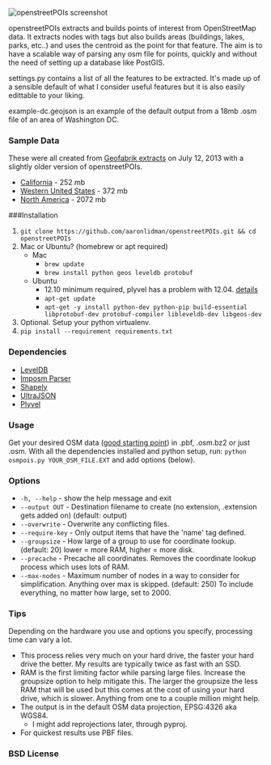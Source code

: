 ![openstreetPOIs screenshot](https://raw.github.com/aaronlidman/openstreetPOIs/master/openstreetPOIs.png)

openstreetPOIs extracts and builds points of interest from OpenStreetMap data. It extracts nodes with tags but also builds areas (buildings, lakes, parks, etc..) and uses the centroid as the point for that feature. The aim is to have a scalable way of parsing any osm file for points, quickly and without the need of setting up a database like PostGIS.

settings.py contains a list of all the features to be extracted. It's made up of a sensible default of what I consider useful features but it is also easily edittable to your liking.

example-dc.geojson is an example of the default output from a 18mb .osm file of an area of Washington DC.

### Sample Data
These were all created from [Geofabrik extracts](http://download.geofabrik.de/) on July 12, 2013 with a slightly older version of openstreetPOIs.
- [California](https://s3.amazonaws.com/aaronlidman-mapping/california.geojson) - 252 mb
- [Western United States](https://s3.amazonaws.com/aaronlidman-mapping/west2.geojson) - 372 mb
- [North America](https://s3.amazonaws.com/aaronlidman-mapping/na.geojson) - 2072 mb

###Installation
1. `git clone https://github.com/aaronlidman/openstreetPOIs.git && cd openstreetPOIs`
2. Mac or Ubuntu? (homebrew or apt required)
	- Mac
		- `brew update`
		- `brew install python geos leveldb protobuf`
	- Ubuntu
		- 12.10 minimum required, plyvel has a problem with 12.04. [details](https://github.com/wbolster/plyvel/commit/16880a9d2143d53662d0d57ca2b3c7dcc6d6334f)
		- `apt-get update`
		- `apt-get -y install python-dev python-pip build-essential libprotobuf-dev protobuf-compiler libleveldb-dev libgeos-dev`
3. Optional. Setup your python virtualenv.
4. `pip install --requirement requirements.txt`

### Dependencies
- [LevelDB](https://code.google.com/p/leveldb/)
- [Imposm Parser](http://imposm.org/docs/imposm.parser/latest/)
- [Shapely](http://toblerity.github.io/shapely/)
- [UltraJSON](https://github.com/esnme/ultrajson)
- [Plyvel](https://github.com/wbolster/plyvel)

### Usage
Get your desired OSM data ([good starting point](http://wiki.openstreetmap.org/wiki/Planet.osm#Downloading)) in .pbf, .osm.bz2 or just .osm. With all the dependencies installed and python setup, run: `python osmpois.py YOUR_OSM_FILE.EXT` and add options (below).

### Options
- `-h, --help` - show the help message and exit
- `--output OUT` - Destination filename to create (no extension, .extension gets added on) (default: output)
- `--overwrite` - Overwrite any conflicting files.
- `--require-key` - Only output items that have the 'name' tag defined.
- `--groupsize` - How large of a group to use for coordinate lookup. (default: 20) lower = more RAM, higher = more disk.
- `--precache` - Precache all coordinates. Removes the coordinate lookup process which uses lots of RAM.
- `--max-nodes` - Maximum number of nodes in a way to consider for simplification. Anything over max is skipped. (default: 250) To include everything, no matter how large, set to 2000.

### Tips
Depending on the hardware you use and options you specify, processing time can vary a lot.
- This process relies very much on your hard drive, the faster your hard drive the better. My results are typically twice as fast with an SSD.
- RAM is the first limiting factor while parsing large files. Increase the groupsize option to help mitigate this. The larger the groupsize the less RAM that will be used but this comes at the cost of using your hard drive, which is slower. Anything from one to a couple million might help.
- The output is in the default OSM data projection, EPSG:4326 aka WGS84.
    - I might add reprojections later, through pyproj.
- For quickest results use PBF files.

### BSD License
